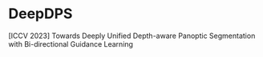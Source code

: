 # DeepDPS
[ICCV 2023] Towards Deeply Unified Depth-aware Panoptic Segmentation with Bi-directional Guidance Learning
